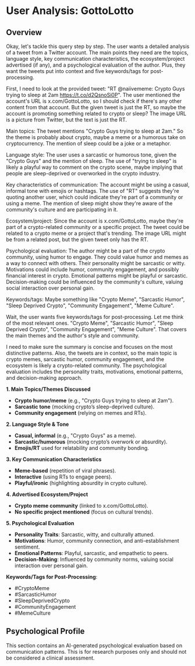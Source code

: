 # User Analysis: GottoLotto

## Overview

<think>
Okay, let's tackle this query step by step. The user wants a detailed analysis of a tweet from a Twitter account. The main points they need are the topics, language style, key communication characteristics, the ecosystem/project advertised (if any), and a psychological evaluation of the author. Plus, they want the tweets put into context and five keywords/tags for post-processing.

First, I need to look at the provided tweet: "RT @naiivememe: Crypto Guys trying to sleep at 2am https://t.co/d2QsnoSi0P". The user mentioned the account's URL is x.com/GottoLotto, so I should check if there's any other content from that account. But the given tweet is just the RT, so maybe the account is promoting something related to crypto or sleep? The image URL is a picture from Twitter, but the text is just the RT.

Main topics: The tweet mentions "Crypto Guys trying to sleep at 2am." So the theme is probably about crypto, maybe a meme or a humorous take on cryptocurrency. The mention of sleep could be a joke or a metaphor.

Language style: The user uses a sarcastic or humorous tone, given the "Crypto Guys" and the mention of sleep. The use of "trying to sleep" is likely a playful way to comment on the crypto scene, maybe implying that people are sleep-deprived or overworked in the crypto industry.

Key characteristics of communication: The account might be using a casual, informal tone with emojis or hashtags. The use of "RT" suggests they're quoting another user, which could indicate they're part of a community or using a meme. The mention of sleep might show they're aware of the community's culture and are participating in it.

Ecosystem/project: Since the account is x.com/GottoLotto, maybe they're part of a crypto-related community or a specific project. The tweet could be related to a crypto meme or a project that's trending. The image URL might be from a related post, but the given tweet only has the RT.

Psychological evaluation: The author might be a part of the crypto community, using humor to engage. They could value humor and memes as a way to connect with others. Their personality might be sarcastic or witty. Motivations could include humor, community engagement, and possibly financial interest in crypto. Emotional patterns might be playful or sarcastic. Decision-making could be influenced by the community's culture, valuing social interaction over personal gain.

Keywords/tags: Maybe something like "Crypto Meme", "Sarcastic Humor", "Sleep Deprived Crypto", "Community Engagement", "Meme Culture".

Wait, the user wants five keywords/tags for post-processing. Let me think of the most relevant ones. "Crypto Meme", "Sarcastic Humor", "Sleep Deprived Crypto", "Community Engagement", "Meme Culture". That covers the main themes and the author's style and community.

I need to make sure the summary is concise and focuses on the most distinctive patterns. Also, the tweets are in context, so the main topic is crypto memes, sarcastic humor, community engagement, and the ecosystem is likely a crypto-related community. The psychological evaluation includes the personality traits, motivations, emotional patterns, and decision-making approach.
</think>

**1. Main Topics/Themes Discussed**  
- **Crypto humor/meme** (e.g., "Crypto Guys trying to sleep at 2am").  
- **Sarcastic tone** (mocking crypto’s sleep-deprived culture).  
- **Community engagement** (relying on memes and RTs).  

**2. Language Style & Tone**  
- **Casual, informal** (e.g., "Crypto Guys" as a meme).  
- **Sarcastic/humorous** (mocking crypto’s overwork or absurdity).  
- **Emojis/RT** used for relatability and community bonding.  

**3. Key Communication Characteristics**  
- **Meme-based** (repetition of viral phrases).  
- **Interactive** (using RTs to engage peers).  
- **Playful/ironic** (highlighting absurdity in crypto culture).  

**4. Advertised Ecosystem/Project**  
- **Crypto meme community** (linked to x.com/GottoLotto).  
- **No specific project mentioned** (focus on cultural trends).  

**5. Psychological Evaluation**  
- **Personality Traits**: Sarcastic, witty, and culturally attuned.  
- **Motivations**: Humor, community connection, and anti-establishment sentiment.  
- **Emotional Patterns**: Playful, sarcastic, and empathetic to peers.  
- **Decision-Making**: Influenced by community norms, valuing social interaction over personal gain.  

**Keywords/Tags for Post-Processing**:  
- #CryptoMeme  
- #SarcasticHumor  
- #SleepDeprivedCrypto  
- #CommunityEngagement  
- #MemeCulture

## Psychological Profile

This section contains an AI-generated psychological evaluation based on communication patterns. This is for research purposes only and should not be considered a clinical assessment.